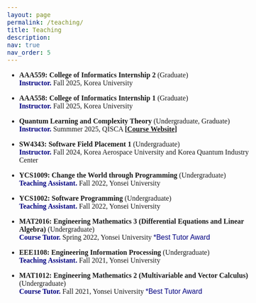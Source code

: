```yaml
---
layout: page
permalink: /teaching/
title: Teaching
description:
nav: true
nav_order: 5
---
```

<html>
    <head>
        <link rel="preconnect" href="https://fonts.googleapis.com">
        <link rel="preconnect" href="https://fonts.gstatic.com" crossorigin>
        <link href="https://fonts.googleapis.com/css2?family=Piazzolla:ital,opsz,wght@0,8..30,100..900;1,8..30,100..900&display=swap" rel="stylesheet">
        <style>
            body {
                font-family: "Piazzolla", serif;
                font-optical-sizing: auto;
                font-weight: 300;
                font-size: 1rem;
            }
            strong, b {
            font-weight: 700;
            }
            h1 { font-weight: 500; }
            h2 { font-weight: 500; }
            h3 { font-weight: 500; }
            h4, h5, h6 { font-weight: 500; }
        </style>
    </head>
</html>

- **AAA559: College of Informatics Internship 2** (Graduate)<br> 
**<span style="color:navy;">Instructor.</span>** Fall 2025, Korea University<br>

- **AAA558: College of Informatics Internship 1** (Graduate)<br>
**<span style="color:navy;">Instructor.</span>** Fall 2025, Korea University<br>

- **Quantum Learning and Complexity Theory** (Undergraduate, Graduate)<br>
**<span style="color:navy;">Instructor.</span>** Summmer 2025, QISCA **[<a href="/qlct" target="_blank">Course Website</a>]**<br>

- **SW4343: Software Field Placement 1** (Undergraduate)<br> 
**<span style="color:navy;">Instructor.</span>** Fall 2024, Korea Aerospace University and Korea Quantum Industry Center<br>

- **YCS1009: Change the World through Programming** (Undergraduate)<br>
**<span style="color:navy;">Teaching Assistant.</span>** Fall 2022, Yonsei University<br>

- **YCS1002: Software Programming** (Undergraduate)<br>
**<span style="color:navy;">Teaching Assistant.</span>** Fall 2022, Yonsei University<br>

- **MAT2016: Engineering Mathematics 3 (Differential Equations and Linear Algebra)** (Undergraduate)<br>
**<span style="color:navy;">Course Tutor.</span>** Spring 2022, Yonsei University <span style="color:navy; font-family: Gill Sans, sans-serif;"> *Best Tutor Award</span><br>

- **EEE1108: Engineering Information Processing** (Undergraduate)<br>
**<span style="color:navy;">Teaching Assistant.</span>** Fall 2021, Yonsei University<br>

- **MAT1012: Engineering Mathematics 2 (Multivariable and Vector Calculus)** (Undergraduate)<br>
**<span style="color:navy;">Course Tutor.</span>** Fall 2021, Yonsei University <span style="color:navy; font-family: Gill Sans, sans-serif;"> *Best Tutor Award</span><br>
